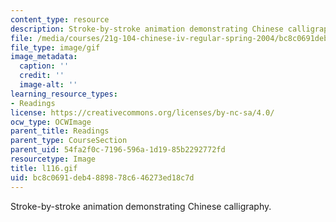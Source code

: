 ```yaml
---
content_type: resource
description: Stroke-by-stroke animation demonstrating Chinese calligraphy.
file: /media/courses/21g-104-chinese-iv-regular-spring-2004/bc8c0691deb4889878c646273ed18c7d_l116.gif
file_type: image/gif
image_metadata:
  caption: ''
  credit: ''
  image-alt: ''
learning_resource_types:
- Readings
license: https://creativecommons.org/licenses/by-nc-sa/4.0/
ocw_type: OCWImage
parent_title: Readings
parent_type: CourseSection
parent_uid: 54fa2f0c-7196-596a-1d19-85b2292772fd
resourcetype: Image
title: l116.gif
uid: bc8c0691-deb4-8898-78c6-46273ed18c7d
---
```

Stroke-by-stroke animation demonstrating Chinese calligraphy.